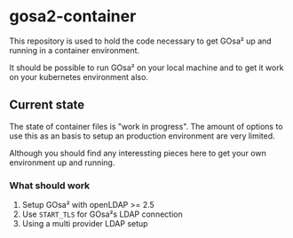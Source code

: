 # gosa2-container

This repository is used to hold the code
necessary to get GOsa² up and running in a container
environment.

It should be possible to run GOsa² on your local machine
and to get it work on your kubernetes environment also.

## Current state

The state of container files is "work in progress".
The amount of options to use this as an basis to
setup an production environment are very limited.

Although you should find any interessting pieces here
to get your own environment up and running.

### What should work

1. Setup GOsa² with openLDAP >= 2.5
2. Use `START_TLS` for GOsa²s LDAP connection
3. Using a multi provider LDAP setup